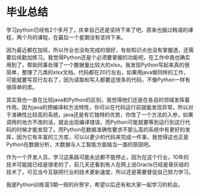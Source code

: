 # 毕业总结


​        学习python已经有2个多月了，庆幸自己还是坚持下来了吧，原来也报过韩语的课程，两个月的课程，在最后一个星期没有坚持下来。

​        因为最近都在加班，所以作业也没有完成的很好，有些知识点也没有掌握透，还需要后续勤加练习。我觉得Python还是个必须要掌握的功能吧，在工作中我也确实用到了，帮助同事处理了一个数据量比较大的xlsx。我发现Python写起来真的很简单，整理了几类的xlsx文档，代码都在20行左右，如果用java做同样的工作，可能就要写百行左右了，因为读取和写入都要这很多的代码，不像Python一样有很简单的库。

​        其实我也一直在比较java和Python的区别，我觉得他们还是在各自的领域发挥着作用。因为java的预编译和方法特性，你可以在代码运行前就能发现异常，所以对于准确性比较高的系统，java还是有它独特的优势，你改了一个方法的入参，如果调用的地方不改的话，就会出现编译错误，而Python可能就要等到运行到这行代码的时候才能发现了。而Python在数据准确性要求不那么高的系统中有更好的发挥，因为它有丰富的三方库，可以以更少的代码来完成一件事，我觉得这也正是Python在数据分析，大数据与人工智能方面独当一面的原因吧。

​        作为一个开发人员，学习这条路可能永远都不能停止，因为在这个行业，10年的技术可能就已经是很老的了，前几天还看到有人在网上说Oracle已经是骨灰级的技术了，可见当今互联网行业的技术更新速度，所以还是需要督促自己努力学习。

​        我是Python训练营3期一班的孙贺宇，希望以后还有和大家一起学习的机会。